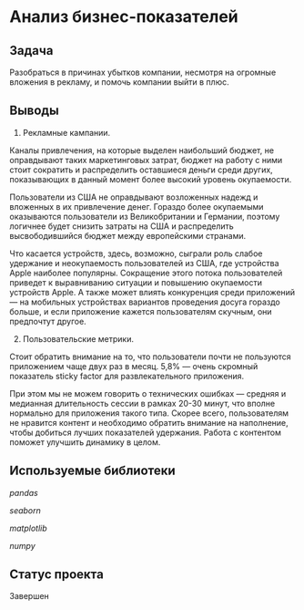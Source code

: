 # Анализ бизнес-показателей

## Задача

Разобраться в причинах убытков компании, несмотря на огромные вложения в рекламу, и помочь компании выйти в плюс.

## Выводы

1. Рекламные кампании.

Каналы привлечения, на которые выделен наибольший бюджет, не оправдывают таких маркетинговых затрат, бюджет на работу с ними стоит сократить и распределить оставшиеся деньги среди других, показывающих в данный момент более высокий уровень окупаемости.

Пользователи из США не оправдывают возложенных надежд и вложенных в их привлечение денег. Гораздо более окупаемыми оказываются пользователи из Великобритании и Германии, поэтому логичнее будет снизить затраты на США и распределить высвободившийся бюджет между европейскими странами.

Что касается устройств, здесь, возможно, сыграли роль слабое удержание и неокупаемость пользователей из США, где устройства Apple наиболее популярны. Сокращение этого потока пользователей приведет к выравниванию ситуации и повышению окупаемости устройств Apple. А также может влиять конкуренция среди приложений — на мобильных устройствах вариантов проведения досуга гораздо больше, и если приложение кажется пользователям скучным, они предпочтут другое.

2. Пользовательские метрики.

Стоит обратить внимание на то, что пользователи почти не пользуются приложением чаще двух раз в месяц. 5,8% — очень скромный показатель sticky factor для развлекательного приложения.

При этом мы не можем говорить о технических ошибках — средняя и медианная длительность сессии в рамках 20-30 минут, что вполне нормально для приложения такого типа. Скорее всего, пользователям не нравится контент и необходимо обратить внимание на наполнение, чтобы добиться лучших показателей удержания. Работа с контентом поможет улучшить динамику в целом.

## Используемые библиотеки
*pandas*

*seaborn*

*matplotlib*

*numpy*

## Статус проекта
Завершен
